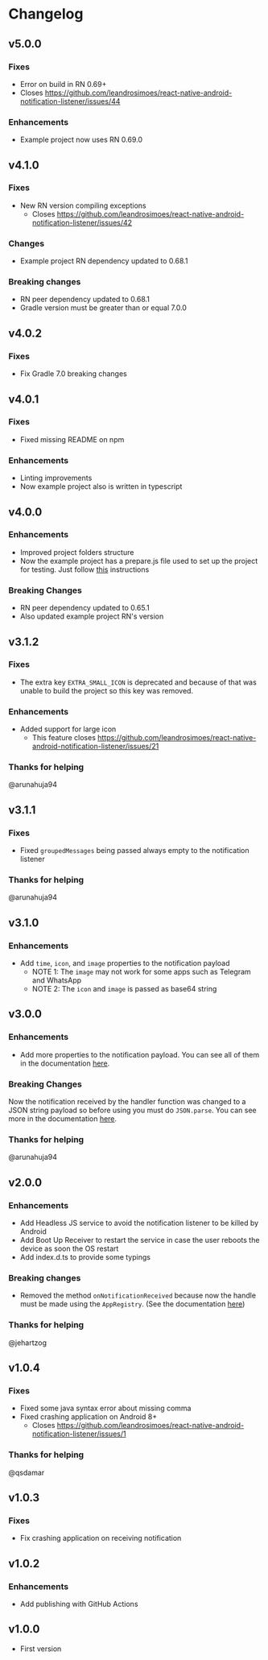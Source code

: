 # Changelog

## v5.0.0

### Fixes

* Error on build in RN 0.69+
* Closes https://github.com/leandrosimoes/react-native-android-notification-listener/issues/44

### Enhancements

* Example project now uses RN 0.69.0

## v4.1.0

### Fixes

* New RN version compiling exceptions
    - Closes https://github.com/leandrosimoes/react-native-android-notification-listener/issues/42

### Changes

* Example project RN dependency updated to 0.68.1

### Breaking changes

* RN peer dependency updated to 0.68.1
* Gradle version must be greater than or equal 7.0.0

## v4.0.2

### Fixes

* Fix Gradle 7.0 breaking changes

## v4.0.1

### Fixes

* Fixed missing README on npm

### Enhancements

* Linting improvements
* Now example project also is written in typescript

## v4.0.0

### Enhancements

* Improved project folders structure
* Now the example project has a prepare.js file used to set up the project for testing. Just follow [this](https://github.com/leandrosimoes/react-native-android-notification-listener/blob/master/example/README.md) instructions

### Breaking Changes

* RN peer dependency updated to 0.65.1
* Also updated example project RN's version

## v3.1.2

### Fixes

* The extra key `EXTRA_SMALL_ICON` is deprecated and because of that was unable to build the project so this key was removed.

### Enhancements

* Added support for large icon
    - This feature closes https://github.com/leandrosimoes/react-native-android-notification-listener/issues/21

### Thanks for helping

@arunahuja94

## v3.1.1

### Fixes

* Fixed `groupedMessages` being passed always empty to the notification listener

### Thanks for helping

@arunahuja94

## v3.1.0

### Enhancements

* Add `time`, `icon`, and `image` properties to the notification payload
    - NOTE 1: The `image` may not work for some apps such as Telegram and WhatsApp
    - NOTE 2: The `icon` and `image` is passed as base64 string

## v3.0.0

### Enhancements

* Add more properties to the notification payload. You can see all of them in the documentation [here](https://github.com/leandrosimoes/react-native-android-notification-listener).

### Breaking Changes

Now the notification received by the handler function was changed to a JSON string payload so before using you must do `JSON.parse`. You can see more in the documentation [here](https://github.com/leandrosimoes/react-native-android-notification-listener).

### Thanks for helping

@arunahuja94

## v2.0.0

### Enhancements

* Add Headless JS service to avoid the notification listener to be killed by Android
* Add Boot Up Receiver to restart the service in case the user reboots the device as soon the OS restart
* Add index.d.ts to provide some typings

### Breaking changes

* Removed the method `onNotificationReceived` because now the handle must be made using the `AppRegistry`. (See the documentation [here](https://github.com/leandrosimoes/react-native-android-notification-listener))

### Thanks for helping

@jehartzog

## v1.0.4

### Fixes

* Fixed some java syntax error about missing comma
* Fixed crashing application on Android 8+
    - Closes https://github.com/leandrosimoes/react-native-android-notification-listener/issues/1

### Thanks for helping

@qsdamar

## v1.0.3

### Fixes

* Fix crashing application on receiving notification

## v1.0.2

### Enhancements

* Add publishing with GitHub Actions

## v1.0.0

* First version